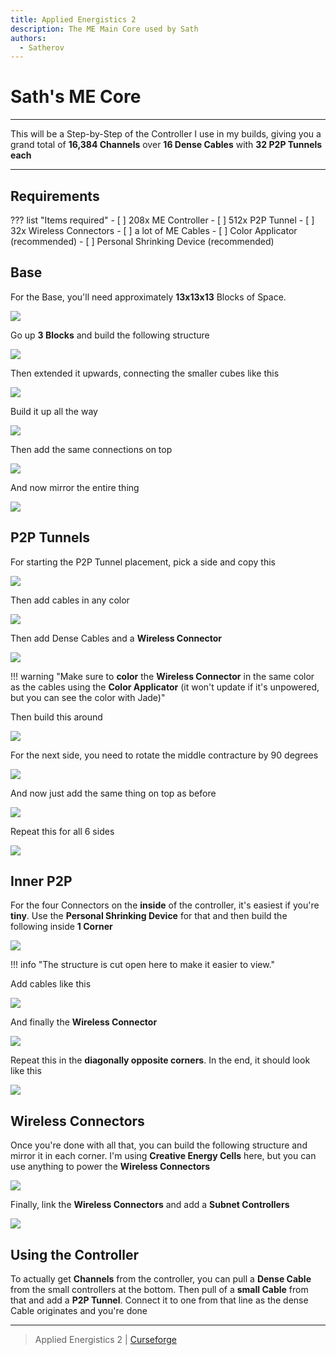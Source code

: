 ```yaml
---
title: Applied Energistics 2
description: The ME Main Core used by Sath
authors:
  - Satherov
---
```


# Sath's ME Core

---


This will be a Step-by-Step of the Controller I use in my builds, giving you a grand total of **16,384 Channels** over **16 Dense Cables** with **32 P2P Tunnels each**

---

## Requirements

??? list "Items required"
    - [ ] 208x ME Controller
    - [ ] 512x P2P Tunnel
    - [ ] 32x Wireless Connectors
    - [ ] a lot of ME Cables
    - [ ] Color Applicator (recommended)
    - [ ] Personal Shrinking Device (recommended)

## Base

For the Base, you'll need approximately **13x13x13** Blocks of Space.

![](img/controller/controllerBase.png)

Go up **3 Blocks** and build the following structure

![](img/controller/controller1.png)

Then extended it upwards, connecting the smaller cubes like this

![](img/controller/controller2.png)

Build it up all the way

![](img/controller/controller3.png)

Then add the same connections on top

![](img/controller/controller4.png)

And now mirror the entire thing

![](img/controller/controller5.png)

## P2P Tunnels

For starting the P2P Tunnel placement, pick a side and copy this

![](img/controller/p2p1.png)

Then add cables in any color

![](img/controller/p2p2.png)

Then add Dense Cables and a **Wireless Connector**

![](img/controller/p2p3.png)

!!! warning "Make sure to **color** the **Wireless Connector** in the same color as the cables using the **Color Applicator** (it won't update if it's unpowered, but you can see the color with Jade)"

Then build this around

![](img/controller/p2p4.png)

For the next side, you need to rotate the middle contracture by 90 degrees

![](img/controller/p2p5.png)

And now just add the same thing on top as before

![](img/controller/p2p6.png)

Repeat this for all 6 sides

![](img/controller/p2p7.png)

## Inner P2P

For the four Connectors on the **inside** of the controller, it's easiest if you're **tiny**. Use the **Personal Shrinking Device** for that and then build the following inside **1 Corner**

![](img/controller/corner1.png)

!!! info "The structure is cut open here to make it easier to view."

Add cables like this

![](img/controller/corner2.png)

And finally the **Wireless Connector**

![](img/controller/corner3.png)

Repeat this in the **diagonally opposite corners**. In the end, it should look like this

![](img/controller/done.png)

## Wireless Connectors

Once you're done with all that, you can build the following structure and mirror it in each corner. I'm using **Creative Energy Cells** here, but you can use anything to power the **Wireless Connectors**

![](img/controller/connectors1.png)

Finally, link the **Wireless Connectors** and add a **Subnet Controllers**

![](img/controller/connectors2.png)

## Using the Controller

To actually get **Channels** from the controller, you can pull a **Dense Cable** from the small controllers at the bottom.
Then pull of a **small Cable** from that and add a **P2P Tunnel**. 
Connect it to one from that line as the dense Cable originates and you're done

---

> Applied Energistics 2 | [Curseforge](https://www.curseforge.com/minecraft/mc-mods/applied-energistics-2)